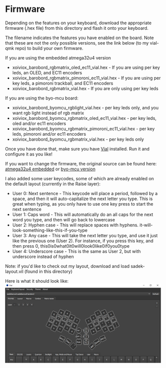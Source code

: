 # Firmware

Depending on the features on your keyboard, download the appropriate firmware (.hex file) from this directory and flash it onto your keyboard.

The filename indicates the features you have enabled on the board. Note that these are not the only possible versions, see the link below (to my vial-qmk repo) to build your own firmware.

If you are using the embedded atmega32u4 version
* xoiviox_barobord_rgbmatrix_oled_ec11_vial.hex - If you are using per key leds, an OLED, and EC11 encoders
* xoiviox_barobord_rgbmatrix_pimoroni_ec11_vial.hex - If you are using per key leds, a pimoroni trackball, and EC11 encoders
* xoiviox_barobord_rgbmatrix_vial.hex - If you are only using per key leds

If you are using the byo-mcu board:
* xoiviox_barobord_byomcu_rgblight_vial.hex - per key leds only, and you want rgb light instead of rgb matrix
* xoiviox_barobord_byomcu_rgbmatrix_oled_ec11_vial.hex - per key leds, oled and/or ec11 encoders
* xoiviox_barobord_byomcu_rgbmatrix_pimoroni_ec11_vial.hex - per key leds, pimoroni and/or ec11 encoders
* xoiviox_barobord_byomcu_rgbmatrix_vial.hex - per key leds only

Once you have done that, make sure you have [Vial](https://get.vial.today/) installed. Run it and configure it as you like!

If you want to change the firmware, the original source can be found here: [atmega32u4 embedded](https://github.com/sadekbaroudi/vial-qmk/tree/vial/keyboards/xoiviox/barobord) or [byo-mcu version](https://github.com/sadekbaroudi/vial-qmk/tree/vial/keyboards/xoiviox/barobord_byomcu)

I also added some user keycodes, some of which are already enabled on the default layout (currently in the Raise layer):
* User 0: Next sentence - This keycode will place a period, followed by a space, and then it will auto-capitalize the next letter you type. This is great when typing, as you only have to use one key press to start the next sentence
* User 1: Caps word - This will automatically do an all caps for the next word you type, and then will go back to lowercase
* User 2: Hyphen case - This will replace spaces with hyphens. it-will-look-something-like-this-if-you-type
* User 3: Any case - This will take the next letter you type, and use it just like the previous one (User 2). For instance, if you press this key, and then press 0, this0is0what0it0will0look0like0if0you0type
* User 4: Underscore case - This is the same as User 2, but with underscore instead of hyphen 

Note: if you'd like to check out my layout, download and load sadek-layout.vil (found in this directory)

Here is what it should look like:
![example](vial-example.png)
